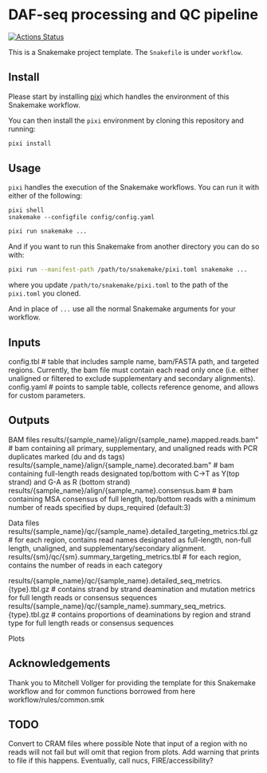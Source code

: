 # DAF-seq processing and QC pipeline

[![Actions Status](https://github.com/mrvollger/SmkTemplate/workflows/CI/badge.svg)](https://github.com/mrvollger/SmkTemplate/actions)

This is a Snakemake project template. The `Snakefile` is under `workflow`.


## Install

Please start by installing [pixi](https://pixi.sh/latest/) which handles the environment of this Snakemake workflow.

You can then install the `pixi` environment by cloning this repository and running:

```bash
pixi install
```

## Usage

`pixi` handles the execution of the Snakemake workflows. You can run it with either of the following:


```
pixi shell
snakemake --configfile config/config.yaml
```


```bash
pixi run snakemake ...
```

And if you want to run this Snakemake from another directory you can do so with:

```bash
pixi run --manifest-path /path/to/snakemake/pixi.toml snakemake ...
```

where you update `/path/to/snakemake/pixi.toml` to the path of the `pixi.toml` you cloned.

And in place of `...` use all the normal Snakemake arguments for your workflow.


## Inputs
config.tbl # table that includes sample name, bam/FASTA path, and targeted regions.
Currently, the bam file must contain each read only once (i.e. either unaligned or filtered to exclude supplementary and secondary alignments).
config.yaml # points to sample table, collects reference genome, and allows for custom parameters.

## Outputs
BAM files
results/{sample_name}/align/{sample_name}.mapped.reads.bam" # bam containing all primary, supplementary, and unaligned reads with PCR duplicates marked (du and ds tags)
results/{sample_name}/align/{sample_name}.decorated.bam" # bam containing full-length reads designated top/bottom with C->T as Y(top strand) and G-A as R (bottom strand)
results/{sample_name}/align/{sample_name}.consensus.bam # bam containing MSA consensus of full length, top/bottom reads with a minimum number of reads specified by dups_required (default:3)

Data files
results/{sample_name}/qc/{sample_name}.detailed_targeting_metrics.tbl.gz # for each region, contains read names designated as full-length, non-full length, unaligned, and supplementary/secondary alignment.
results/{sm}/qc/{sm}.summary_targeting_metrics.tbl # for each region, contains the number of reads in each category


results/{sample_name}/qc/{sample_name}.detailed_seq_metrics.{type}.tbl.gz # contains strand by strand deamination and mutation metrics for full length reads or consensus sequences
results/{sample_name}/qc/{sample_name}.summary_seq_metrics.{type}.tbl.gz # contains proportions of deaminations by region and strand type for full length reads or consensus sequences



Plots




## Acknowledgements

Thank you to Mitchell Vollger for providing the template for this Snakemake workflow and for common functions borrowed from here workflow/rules/common.smk


## TODO
Convert to CRAM files where possible
Note that input of a region with no reads will not fail but will omit that region from plots. Add warning that prints to file if this happens.
Eventually, call nucs, FIRE/accessibility?
